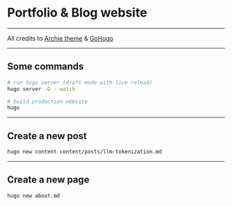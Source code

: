 # Portfolio & Blog website

---

All credits to [Archie theme](https://github.com/athul/archie) & [GoHugo](https://gohugo.io/)

---

## Some commands

```bash
# run hugo server (draft mode with live reload)
hugo server -D --watch

# build production website
hugo
```

---

## Create a new post

```bash
hugo new content content/posts/llm-tokenization.md
```

---

## Create a new page

```bash
hugo new about.md
```
